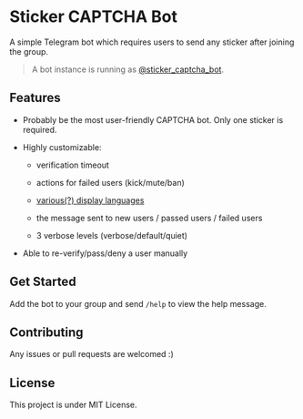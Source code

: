 # Sticker CAPTCHA Bot

A simple Telegram bot which requires users to send any sticker after joining the group.

> A bot instance is running as [@sticker_captcha_bot](https://t.me/sticker_captcha_bot).

## Features

- Probably be the most user-friendly CAPTCHA bot. Only one sticker is required.

- Highly customizable:

  - verification timeout

  - actions for failed users (kick/mute/ban)

  - [various(?) display languages](https://github.com/piggy-moe/sticker-captcha-bot/tree/prod/i18n)

  - the message sent to new users / passed users / failed users

  - 3 verbose levels (verbose/default/quiet)

- Able to re-verify/pass/deny a user manually

## Get Started

Add the bot to your group and send `/help` to view the help message.

## Contributing

Any issues or pull requests are welcomed :)

## License

This project is under MIT License.
